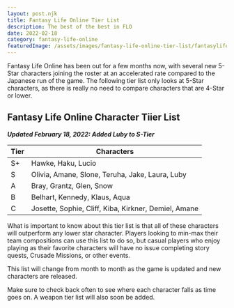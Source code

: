```yaml
---
layout: post.njk
title: Fantasy Life Online Tier List
description: The best of the best in FLO
date: 2022-02-18
category: fantasy-life-online
featuredImage: /assets/images/fantasy-life-online-tier-list/fantasylifetier.png
---
```


Fantasy Life Online has been out for a few months now, with several new 5-Star characters joining the roster at an accelerated rate compared to the Japanese run of the game. The following tier list only looks at 5-Star characters, as there is really no need to compare characters that are 4-Star or lower.

## Fantasy Life Online Character Tiier List
***Updated February 18, 2022: Added Luby to S-Tier***

| Tier | Characters                                           |
|------|------------------------------------------------------|
| S+   | Hawke, Haku, Lucio                                   |
| S    | Olivia, Amane, Slone, Teruha, Jake, Laura, Luby      |
| A    | Bray, Grantz, Glen, Snow                             |
| B    | Belhart, Kennedy, Klaus, Aqua                        |
| C    | Josette, Sophie, Cliff, Kiba, Kirkner, Demiel, Amane |

What is important to know about this tier list is that all of these characters will outperform any lower star character. Players looking to min-max their team compositions can use this list to do so, but casual players who enjoy playing as their favorite characters will have no issue completing story quests, Crusade Missions, or other events.

This list will change from month to month as the game is updated and new characters are released. 

Make sure to check back often to see where each character falls as time goes on. A weapon tier list will also soon be added.
